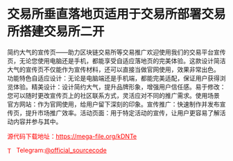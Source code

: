# 交易所垂直落地页适用于交易所部署交易所搭建交易所二开

简约大气的宣传页——助力区块链交易所等交易推广欢迎使用我们的交易平台宣传页，无论您使用电脑还是手机，都能享受自适应落地页的完美体验。这款设计简洁大气的宣传页不仅能作为宣传材料，还可以直接当做官网使用，效果非常出色。<br>功能特色自适应设计：无论是电脑端还是手机端，都能完美适配，保证用户获得浏览体验。精美设计：设计简约大气，提升品牌形象，增强用户信任感。易于修改：您可以随时更改宣传页上的社区联系方式，灵活应对不同的推广需求。使用场景<br>官方网站：作为官网使用，给用户留下深刻的印象。宣传推广：快速制作并发布宣传页，提升市场推广效率。活动页面：用于特定活动的宣传，让用户更容易了解活动内容并参与其中。<br>


<p style="color: red;">源代码下载地址：<a href="https://mega-file.org/kDNTe" style="color: red;">https://mega-file.org/kDNTe</a></p><p style="color: red;"><img src="https://cdn-icons-png.flaticon.com/512/2111/2111646.png" alt="Telegram Icon" style="width: 16px; vertical-align: middle; margin-right: 5px;">Telegram:<a href="https://t.me/official_sourcecode" style="color: red;">@official_sourcecode</a></p>